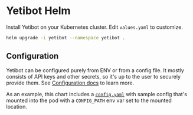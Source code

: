 # Yetibot Helm

Install Yetibot on your Kubernetes cluster. Edit `values.yaml` to customize.

```bash
helm upgrade -i yetibot --namespace yetibot .
```

## Configuration

Yetibot can be configured purely from ENV or from a config file. It mostly
consists of API keys and other secrets, so it's up to the user to securely
provide them. See [Configuration
docs](https://github.com/yetibot/yetibot.core/blob/master/doc/CONFIGURATION.md)
to learn more.

As an example, this chart includes a [`config.yaml`](templates/config.yaml) with
sample config that's mounted into the pod with a `CONFIG_PATH` env var set to
the mounted location.
